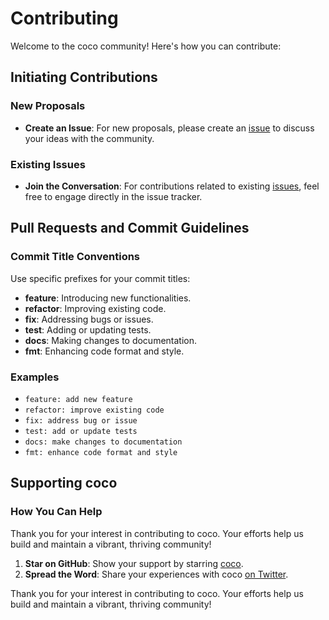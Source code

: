 # Contributing

Welcome to the coco community! Here's how you can contribute:

## Initiating Contributions

### New Proposals
- **Create an Issue**: For new proposals, please create an [issue](github.com/tobolabs/coco/issues) to discuss your ideas with the community.
### Existing Issues
- **Join the Conversation**: For contributions related to existing [issues](https://github.com/tobolabs/coco/issues), feel free to engage directly in the issue tracker.
## Pull Requests and Commit Guidelines

### Commit Title Conventions
Use specific prefixes for your commit titles:
- **feature**: Introducing new functionalities.
- **refactor**: Improving existing code.
- **fix**: Addressing bugs or issues.
- **test**: Adding or updating tests.
- **docs**: Making changes to documentation.
- **fmt**: Enhancing code format and style.

### Examples
- `feature: add new feature`
- `refactor: improve existing code`
- `fix: address bug or issue`
- `test: add or update tests`
- `docs: make changes to documentation`
- `fmt: enhance code format and style`

## Supporting coco

### How You Can Help
Thank you for your interest in contributing to coco. Your efforts help us build and maintain a vibrant, thriving community!

1. **Star on GitHub**: Show your support by starring [coco](https://github.com/tobolabs/coco/stargazers).
2. **Spread the Word**: Share your experiences with coco [on Twitter](https://x.com/intent/tweet?text=Checkout%20coco%20%28https%3A%2F%2Fgithub.com%2Ftobolabs%2Fcoco%29%20-%20A%20lightweight%20go%20web%20framework%20just%20like%20express%20).

Thank you for your interest in contributing to coco. Your efforts help us build and maintain a vibrant, thriving community!

